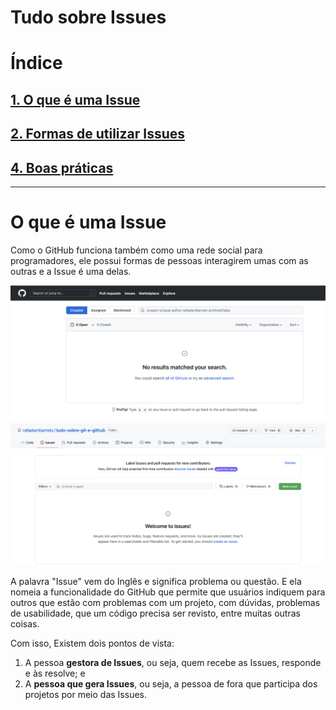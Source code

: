# **Tudo sobre Issues**

# **Índice**

## **[1. O que é uma Issue](#OqueéumaIssue)** 
## **[2. Formas de utilizar Issues]()**
## **[4. Boas práticas](#BoasPráticas)** 

---

# **O que é uma Issue**

 Como o GitHub funciona também como uma rede social para programadores, ele possui formas de pessoas interagirem umas com as outras e a Issue é uma delas. 
 
 ![Issues homepage](Resources/issues-home-page.png)
![Issues repositório](Resources/issues-repositorio.png)

 A palavra "Issue" vem do Inglês e significa problema ou questão. E ela nomeia a funcionalidade do GitHub que permite que usuários indiquem para outros que estão com problemas com um projeto, com dúvidas, problemas de usabilidade, que um código precisa ser revisto, entre muitas outras coisas. 
 
 Com isso, Existem dois pontos de vista:

1. A pessoa **gestora de Issues**, ou seja, quem recebe as Issues, responde e às resolve; e 
2. A **pessoa que gera Issues**, ou seja, a pessoa de fora que participa dos projetos por meio das Issues. 





